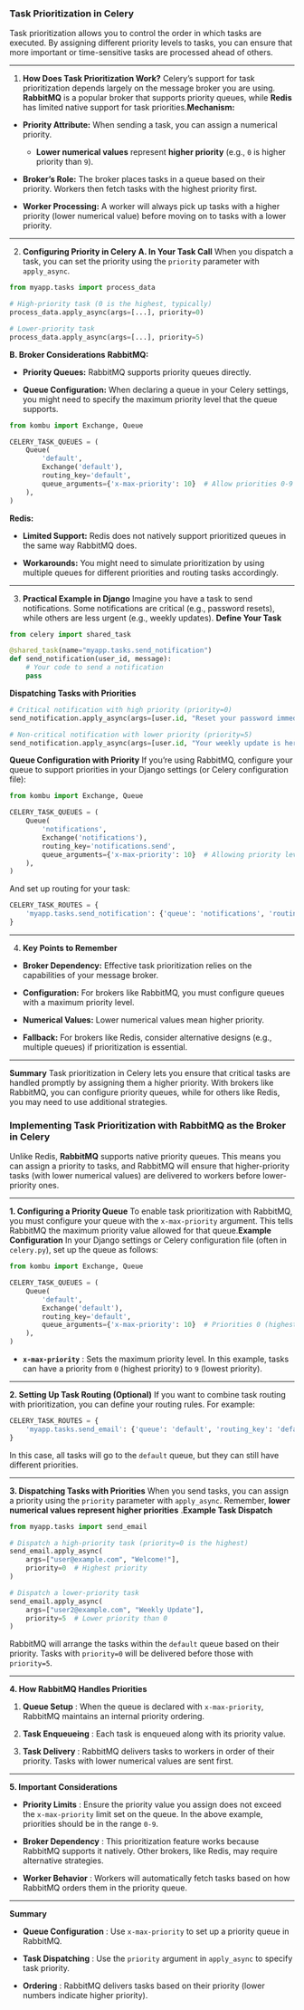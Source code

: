 ### Task Prioritization in Celery

Task prioritization allows you to control the order in which tasks are executed. By assigning different priority levels to tasks, you can ensure that more important or time-sensitive tasks are processed ahead of others.

---

1. **How Does Task Prioritization Work?** Celery’s support for task prioritization depends largely on the message broker you are using. **RabbitMQ**  is a popular broker that supports priority queues, while **Redis**  has limited native support for task priorities.**Mechanism:**  

- **Priority Attribute:**  When sending a task, you can assign a numerical priority.
  - **Lower numerical values**  represent **higher priority**  (e.g., `0` is higher priority than `9`).

- **Broker’s Role:**  The broker places tasks in a queue based on their priority. Workers then fetch tasks with the highest priority first.

- **Worker Processing:**  A worker will always pick up tasks with a higher priority (lower numerical value) before moving on to tasks with a lower priority.

---

2. **Configuring Priority in Celery** **A. In Your Task Call** When you dispatch a task, you can set the priority using the `priority` parameter with `apply_async`.

```python
from myapp.tasks import process_data

# High-priority task (0 is the highest, typically)
process_data.apply_async(args=[...], priority=0)

# Lower-priority task
process_data.apply_async(args=[...], priority=5)
```

**B. Broker Considerations** **RabbitMQ:**  

- **Priority Queues:**  RabbitMQ supports priority queues directly.

- **Queue Configuration:**  When declaring a queue in your Celery settings, you might need to specify the maximum priority level that the queue supports.

```python
from kombu import Exchange, Queue

CELERY_TASK_QUEUES = (
    Queue(
        'default',
        Exchange('default'),
        routing_key='default',
        queue_arguments={'x-max-priority': 10}  # Allow priorities 0-9
    ),
)
```

**Redis:**  

- **Limited Support:**  Redis does not natively support prioritized queues in the same way RabbitMQ does.

- **Workarounds:**  You might need to simulate prioritization by using multiple queues for different priorities and routing tasks accordingly.

---

3. **Practical Example in Django**
Imagine you have a task to send notifications. Some notifications are critical (e.g., password resets), while others are less urgent (e.g., weekly updates).
**Define Your Task**

```python
from celery import shared_task

@shared_task(name="myapp.tasks.send_notification")
def send_notification(user_id, message):
    # Your code to send a notification
    pass
```

**Dispatching Tasks with Priorities**

```python
# Critical notification with high priority (priority=0)
send_notification.apply_async(args=[user.id, "Reset your password immediately!"], priority=0)

# Non-critical notification with lower priority (priority=5)
send_notification.apply_async(args=[user.id, "Your weekly update is here!"], priority=5)
```

**Queue Configuration with Priority**
If you’re using RabbitMQ, configure your queue to support priorities in your Django settings (or Celery configuration file):

```python
from kombu import Exchange, Queue

CELERY_TASK_QUEUES = (
    Queue(
        'notifications',
        Exchange('notifications'),
        routing_key='notifications.send',
        queue_arguments={'x-max-priority': 10}  # Allowing priority levels 0-9
    ),
)
```

And set up routing for your task:

```python
CELERY_TASK_ROUTES = {
    'myapp.tasks.send_notification': {'queue': 'notifications', 'routing_key': 'notifications.send'},
}
```

---

4. **Key Points to Remember**  

- **Broker Dependency:**  Effective task prioritization relies on the capabilities of your message broker.

- **Configuration:**  For brokers like RabbitMQ, you must configure queues with a maximum priority level.

- **Numerical Values:**  Lower numerical values mean higher priority.

- **Fallback:**  For brokers like Redis, consider alternative designs (e.g., multiple queues) if prioritization is essential.

---

**Summary**
Task prioritization in Celery lets you ensure that critical tasks are handled promptly by assigning them a higher priority. With brokers like RabbitMQ, you can configure priority queues, while for others like Redis, you may need to use additional strategies.

### Implementing Task Prioritization with RabbitMQ as the Broker in Celery

Unlike Redis, **RabbitMQ**  supports native priority queues. This means you can assign a priority to tasks, and RabbitMQ will ensure that higher-priority tasks (with lower numerical values) are delivered to workers before lower-priority ones.

---

**1. Configuring a Priority Queue** To enable task prioritization with RabbitMQ, you must configure your queue with the `x-max-priority` argument. This tells RabbitMQ the maximum priority value allowed for that queue.**Example Configuration** In your Django settings or Celery configuration file (often in `celery.py`), set up the queue as follows:

```python
from kombu import Exchange, Queue

CELERY_TASK_QUEUES = (
    Queue(
        'default',
        Exchange('default'),
        routing_key='default',
        queue_arguments={'x-max-priority': 10}  # Priorities 0 (highest) to 9 (lowest)
    ),
)
```

- **`x-max-priority`** : Sets the maximum priority level. In this example, tasks can have a priority from `0` (highest priority) to `9` (lowest priority).

---

**2. Setting Up Task Routing (Optional)**
If you want to combine task routing with prioritization, you can define your routing rules. For example:

```python
CELERY_TASK_ROUTES = {
    'myapp.tasks.send_email': {'queue': 'default', 'routing_key': 'default'},
}
```

In this case, all tasks will go to the `default` queue, but they can still have different priorities.

---

**3. Dispatching Tasks with Priorities** When you send tasks, you can assign a priority using the `priority` parameter with `apply_async`. Remember, **lower numerical values represent higher priorities** .**Example Task Dispatch**

```python
from myapp.tasks import send_email

# Dispatch a high-priority task (priority=0 is the highest)
send_email.apply_async(
    args=["user@example.com", "Welcome!"],
    priority=0  # Highest priority
)

# Dispatch a lower-priority task
send_email.apply_async(
    args=["user2@example.com", "Weekly Update"],
    priority=5  # Lower priority than 0
)
```

RabbitMQ will arrange the tasks within the `default` queue based on their priority. Tasks with `priority=0` will be delivered before those with `priority=5`.

---

**4. How RabbitMQ Handles Priorities**  

1. **Queue Setup** : When the queue is declared with `x-max-priority`, RabbitMQ maintains an internal priority ordering.

2. **Task Enqueueing** : Each task is enqueued along with its priority value.

3. **Task Delivery** : RabbitMQ delivers tasks to workers in order of their priority. Tasks with lower numerical values are sent first.

---

**5. Important Considerations**  

- **Priority Limits** : Ensure the priority value you assign does not exceed the `x-max-priority` limit set on the queue. In the above example, priorities should be in the range `0-9`.

- **Broker Dependency** : This prioritization feature works because RabbitMQ supports it natively. Other brokers, like Redis, may require alternative strategies.

- **Worker Behavior** : Workers will automatically fetch tasks based on how RabbitMQ orders them in the priority queue.

---

**Summary**  

- **Queue Configuration** : Use `x-max-priority` to set up a priority queue in RabbitMQ.

- **Task Dispatching** : Use the `priority` argument in `apply_async` to specify task priority.

- **Ordering** : RabbitMQ delivers tasks based on their priority (lower numbers indicate higher priority).
